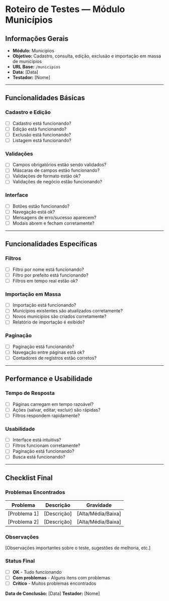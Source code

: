 # Roteiro de Testes — Módulo Municípios

## Informações Gerais
- **Módulo:** Municípios
- **Objetivo:** Cadastro, consulta, edição, exclusão e importação em massa de municípios
- **URL Base:** `/municipios`
- **Data:** [Data]
- **Testador:** [Nome]

---

## Funcionalidades Básicas

### Cadastro e Edição
- [ ] Cadastro está funcionando?
- [ ] Edição está funcionando?
- [ ] Exclusão está funcionando?
- [ ] Listagem está funcionando?

### Validações
- [ ] Campos obrigatórios estão sendo validados?
- [ ] Máscaras de campos estão funcionando?
- [ ] Validações de formato estão ok?
- [ ] Validações de negócio estão funcionando?

### Interface
- [ ] Botões estão funcionando?
- [ ] Navegação está ok?
- [ ] Mensagens de erro/sucesso aparecem?
- [ ] Modais abrem e fecham corretamente?

---

## Funcionalidades Específicas

### Filtros
- [ ] Filtro por nome está funcionando?
- [ ] Filtro por prefeito está funcionando?
- [ ] Filtros em tempo real estão ok?

### Importação em Massa
- [ ] Importação está funcionando?
- [ ] Municípios existentes são atualizados corretamente?
- [ ] Novos municípios são criados corretamente?
- [ ] Relatório de importação é exibido?

### Paginação
- [ ] Paginação está funcionando?
- [ ] Navegação entre páginas está ok?
- [ ] Contadores de registros estão corretos?

---

## Performance e Usabilidade

### Tempo de Resposta
- [ ] Páginas carregam em tempo razoável?
- [ ] Ações (salvar, editar, excluir) são rápidas?
- [ ] Filtros respondem rapidamente?

### Usabilidade
- [ ] Interface está intuitiva?
- [ ] Filtros funcionam corretamente?
- [ ] Paginação está funcionando?
- [ ] Busca está funcionando?

---

## Checklist Final

### Problemas Encontrados
| Problema | Descrição | Gravidade |
|----------|-----------|-----------|
| [Problema 1] | [Descrição] | [Alta/Média/Baixa] |
| [Problema 2] | [Descrição] | [Alta/Média/Baixa] |

### Observações
[Observações importantes sobre o teste, sugestões de melhoria, etc.]

### Status Final
- [ ] **OK** - Tudo funcionando
- [ ] **Com problemas** - Alguns itens com problemas
- [ ] **Crítico** - Muitos problemas encontrados

**Data de Conclusão:** [Data]
**Testador:** [Nome] 